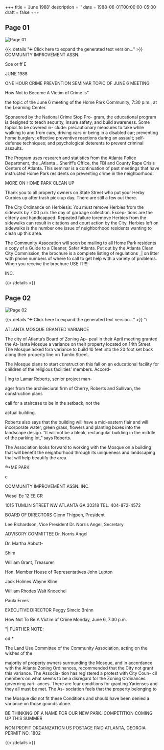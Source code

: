 +++
title = 'June 1988'
description = ''
date = 1988-06-01T00:00:00-05:00
draft = false
+++



## Page 01

![Page 01](/hpcia-newsletter-archive/1988-06_01.jpg)

{{< details "➕ Click here to expand the generated text version..." >}}
COMMUNITY IMPROVEMENT ASSN.

Soe or ff E

JUNE 1988

ONE HOUR CRIME
PREVENTION SEMINAR
TOPiC OF JUNE 6 MEETING

How Not to Become A Victim of Crime is”

the topic of the June 6 meeting of the Home
Park Community, 7:30 p.m., at the Learning
Center.

Sponsored by the National Crime Stop Pro-
gram, the educational program is designed
to teach security, insure safety, and build
awareness. Some topics to be covered in-
clude: precautionary measures to take while
walking to and from cars, driving cars or
being in a disabled car; preventing home
burglary; effective preventive reactions
during an assault; self-defense techniques;
and psychological deterents to prevent
criminal assaults.

The Program uses research and statistics
from the Atlanta Police Department, the
_Atlanta _ Sheriff’s Office, the FBI and
County Rape Crisis Centers of Atlanta. This
seminar is a continuation of past meetings
that have instructed Home Park residents on
preventing crime in the neighborhood.

MORE ON HOME PARK
CLEAN UP

Thank you to all property owners on State
Street who put your Herby Curbies up after
trash pick-up day. There are still a few out
there.

The City Ordinance on Herbiesis: You must
remove Herbies from the sidewalk by 7:00
p.m. the day of garbage collection. Excep-
tions are the elderly and handicapped.
Repeated failure toremove Herbies from the
sidewalks can result in citations and court
action by the City. Herbies left on sidewalks
is the number one issue of neighborhood
residents wanting to clean up this area.

The Community Assocation will soon be
mailing to all Home Park residents a copy of
a Guide to a Cleaner, Safer Atlanta. Put out
by the Atlanta Clean City Commission, the
brochure is a complete listing of regulations _|
on litter with phone numbers of where to call
to get help with a variety of problems. When
you receive the brochure USE IT!!!!

INC.


{{< /details >}}




## Page 02

![Page 02](/hpcia-newsletter-archive/1988-06_02.jpg)

{{< details "➕ Click here to expand the generated text version..." >}}
“i

ATLANTA MOSQUE
GRANTED VARIANCE

The city of Atlanta’s Board of Zoning Ap-
peal in their April meeting granted the At-
lanta Mosque a variance on their property
located on 14th Street. The Mosque asked
fora variance to build 10 feet into the 20 foot
set back along their property line on Tumlin
Street.

The Mosque plans to start construction this
fall on an educational facility for children of
the religious facilities’ members. Accord-

| ing to Lamar Roberts, senior project man-

ager from the archiieciural firm of Cherry,
Roberts and Sullivan, the construction plans

call for a staircase to be in the setback, not the

actual building.

Roberts also says that the building will have
a mid-eastern flair and will incorporate
water, green grass, flowers and planting
boxes into the landscape design. “It will not
be a bleak, rectangular building in the
middle of the parking lot,” says Roberts.

The Association looks forward to working
with the Mosque on a building that will
benefit the neighborhood through its
uniqueness and landscaping that will help
beautify the area.

®*ME PARK

c

COMMUNITY IMPROVEMENT ASSN. INC.

Wesel Ee 12 EE CR

1015 TUMLIN STREET NW ATLANTA GA 30318 TEL. 404-872-4572

BOARD OF DIRECTORS
Glenn Thigpen, President

Lee Richardson, Vice President
Dr. Norris Angel, Secretary

ADVISORY COMMITTEE
Dr. Norris Angel

Dr. Martha Abbott-

Shim

William Grant, Treasurer

Hon. Member House of
Representatives John Lupton

Jack Holmes
Wayne Kline

William Rhodes
Walt Knoechel

Paula Erves

EXECUTIVE DIRECTOR
Peggy Simcic Brénn

How Not To Be A Victim of Crime
Monday, June 6, 7:30 p.m.

"| FURTHER NOTE:

od
*

The Land Use Committee of the Community
Association, acting on the wishes of the

majority of property owners surrounding the
Mosque, and in accordance with the Atlanta
Zoning Ordinances, recommended that the
City not grant this variance. The Associa-
tion has registered a protest with City Coun-
cil members on what seems to be a disregard
for the Zoning Ordinances governing vari-
ances. There are four conditions for granting
Yarienses and they all must be met. The As-
sociation feels that the property belonging to

the Mosque did not fit these Conditions and
should have been denied a variance on those
gounds alone.

BE THINKING OF A NAME
FOR OUR NEW PARK.
COMPETITION COMING
UP THIS SUMMER

NON PROFIT
ORGANIZATION
US POSTAGE PAID
ATLANTA, GEORGIA
PERMIT NO. 1802


{{< /details >}}


